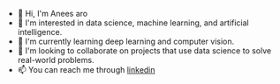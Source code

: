 - 👋 Hi, I'm Anees aro
- 👀 I'm interested in data science, machine learning, and artificial intelligence.
- 🌱 I'm currently learning deep learning and computer vision.
- 💞️ I'm looking to collaborate on projects that use data science to solve real-world problems.
- 📫 You can reach me through [linkedin](https://www.linkedin.com/in/anees-aro-52a79614a)


<!---
aneesarom/aneesarom is a ✨ special ✨ repository because its `README.md` (this file) appears on your GitHub profile.
You can click the Preview link to take a look at your changes.
--->
